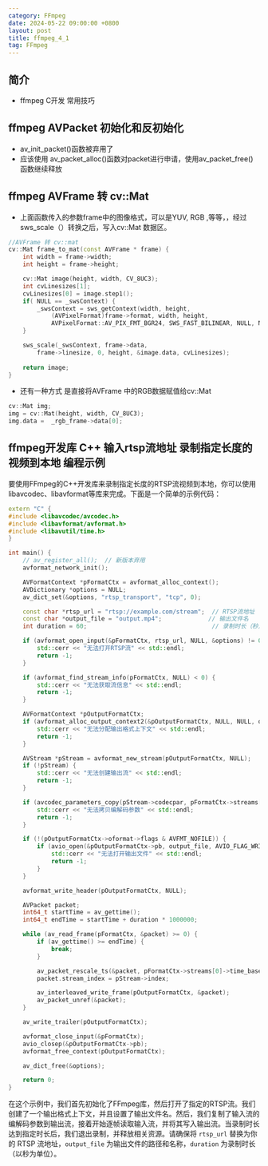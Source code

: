 ```yaml
---
category: FFmpeg
date: 2024-05-22 09:00:00 +0800
layout: post
title: ffmpeg_4_1
tag: FFmpeg
---
```

## 简介

+ ffmpeg C开发 常用技巧

## ffmpeg AVPacket 初始化和反初始化

+ av_init_packet()函数被弃用了
+ 应该使用 av_packet_alloc()函数对packet进行申请，使用av_packet_free()函数继续释放

## ffmpeg AVFrame 转 cv::Mat

+ 上面函数传入的参数frame中的图像格式，可以是YUV, RGB ,等等，，经过sws_scale（）转换之后，写入cv::Mat 数据区。
```cpp
//AVFrame 转 cv::mat  
cv::Mat frame_to_mat(const AVFrame * frame) {
    int width = frame->width;
    int height = frame->height;

    cv::Mat image(height, width, CV_8UC3);
    int cvLinesizes[1];
    cvLinesizes[0] = image.step1();
    if( NULL == _swsContext) {
        _swsContext = sws_getContext(width, height,
            (AVPixelFormat)frame->format, width, height,
            AVPixelFormat::AV_PIX_FMT_BGR24, SWS_FAST_BILINEAR, NULL, NULL, NULL);
    }

    sws_scale(_swsContext, frame->data, 
        frame->linesize, 0, height, &image.data, cvLinesizes);
    
    return image;
}
```

+ 还有一种方式 是直接将AVFrame 中的RGB数据赋值给cv::Mat
```cpp
cv::Mat img;
img = cv::Mat(height, width, CV_8UC3);
img.data =  _rgb_frame->data[0];
```

## ffmpeg开发库 C++ 输入rtsp流地址 录制指定长度的视频到本地 编程示例

要使用FFmpeg的C++开发库来录制指定长度的RTSP流视频到本地，你可以使用libavcodec、libavformat等库来完成。下面是一个简单的示例代码：

```cpp
extern "C" {
#include <libavcodec/avcodec.h>
#include <libavformat/avformat.h>
#include <libavutil/time.h>
}

int main() {
    // av_register_all();  // 新版本弃用
    avformat_network_init();

    AVFormatContext *pFormatCtx = avformat_alloc_context();
    AVDictionary *options = NULL;
    av_dict_set(&options, "rtsp_transport", "tcp", 0);

    const char *rtsp_url = "rtsp://example.com/stream";  // RTSP流地址
    const char *output_file = "output.mp4";             // 输出文件名
    int duration = 60;                                   // 录制时长（秒）

    if (avformat_open_input(&pFormatCtx, rtsp_url, NULL, &options) != 0) {
        std::cerr << "无法打开RTSP流" << std::endl;
        return -1;
    }

    if (avformat_find_stream_info(pFormatCtx, NULL) < 0) {
        std::cerr << "无法获取流信息" << std::endl;
        return -1;
    }

    AVFormatContext *pOutputFormatCtx;
    if (avformat_alloc_output_context2(&pOutputFormatCtx, NULL, NULL, output_file) < 0) {
        std::cerr << "无法分配输出格式上下文" << std::endl;
        return -1;
    }

    AVStream *pStream = avformat_new_stream(pOutputFormatCtx, NULL);
    if (!pStream) {
        std::cerr << "无法创建输出流" << std::endl;
        return -1;
    }

    if (avcodec_parameters_copy(pStream->codecpar, pFormatCtx->streams[0]->codecpar) < 0) {
        std::cerr << "无法拷贝编解码参数" << std::endl;
        return -1;
    }

    if (!(pOutputFormatCtx->oformat->flags & AVFMT_NOFILE)) {
        if (avio_open(&pOutputFormatCtx->pb, output_file, AVIO_FLAG_WRITE) < 0) {
            std::cerr << "无法打开输出文件" << std::endl;
            return -1;
        }
    }

    avformat_write_header(pOutputFormatCtx, NULL);

    AVPacket packet;
    int64_t startTime = av_gettime();
    int64_t endTime = startTime + duration * 1000000;

    while (av_read_frame(pFormatCtx, &packet) >= 0) {
        if (av_gettime() >= endTime) {
            break;
        }

        av_packet_rescale_ts(&packet, pFormatCtx->streams[0]->time_base, pStream->time_base);
        packet.stream_index = pStream->index;

        av_interleaved_write_frame(pOutputFormatCtx, &packet);
        av_packet_unref(&packet);
    }

    av_write_trailer(pOutputFormatCtx);

    avformat_close_input(&pFormatCtx);
    avio_closep(&pOutputFormatCtx->pb);
    avformat_free_context(pOutputFormatCtx);

    av_dict_free(&options);

    return 0;
}
```

在这个示例中，我们首先初始化了FFmpeg库，然后打开了指定的RTSP流。我们创建了一个输出格式上下文，并且设置了输出文件名。然后，我们复制了输入流的编解码参数到输出流，接着开始逐帧读取输入流，并将其写入输出流。当录制时长达到指定时长后，我们退出录制，并释放相关资源。请确保将 `rtsp_url` 替换为你的 RTSP 流地址，`output_file` 为输出文件的路径和名称，`duration` 为录制时长（以秒为单位）。